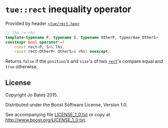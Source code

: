 `tue::rect` inequality operator
===============================
Provided by header [`<tue/rect.hpp>`](../../headers/rect.md)

```c++
// lhs != rhs
template<typename P, typename S, typename OtherP, typenrmae OtherS>
constexpr bool operator!=(
    const rect<P, S>& lhs,
    const rect<OtherP< OtherS>& rhs) noexcept;
```

Returns `false` if the `position`'s and `size`'s of two
[`rect`](../../headers/rect.md)'s compare equal and `true` otherwise.

License
-------
Copyright Jo Bates 2015.

Distributed under the Boost Software License, Version 1.0.

See accompanying file [LICENSE_1_0.txt](../../../LICENSE_1_0.txt) or copy at
http://www.boost.org/LICENSE_1_0.txt.
